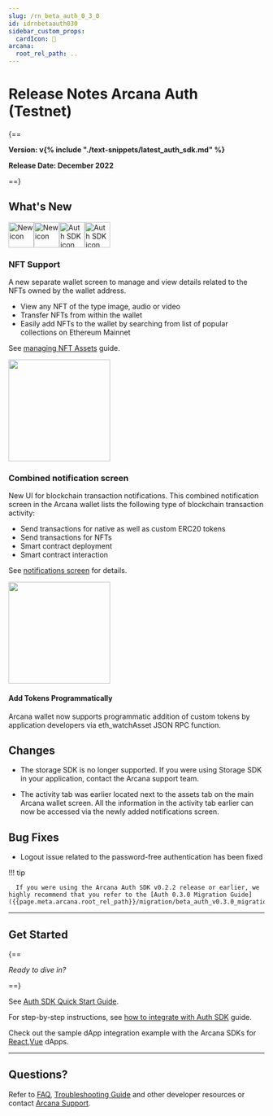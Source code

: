 ```yaml
---
slug: /rn_beta_auth_0_3_0
id: idrnbetaauth030
sidebar_custom_props:
  cardIcon: 🏁
arcana:
  root_rel_path: ..
---
```


# Release Notes Arcana Auth (Testnet)

{==

**Version: v{% include "./text-snippets/latest_auth_sdk.md" %}**

**Release Date: December 2022**

==}

## What's New 

<img src="/img/icon_new_light.png#only-light" alt="New icon" width="50" /><img src="/img/icon_new_dark.png#only-dark" alt="New icon" width="50" /><img src="/img/icons/i_an_authsdk_light.png#only-light" alt="Auth SDK icon" width="50"/><img src="/img/icons/i_an_authsdk_dark.png#only-dark" alt="Auth SDK icon" width="50" />

### NFT Support

A new separate wallet screen to manage and view details related to the NFTs owned by the wallet address.

  - View any NFT of the type image, audio or video
  - Transfer NFTs from within the wallet
  - Easily add NFTs to the wallet by searching from list of popular collections on Ethereum Mainnet
  
See [managing NFT Assets]({{page.meta.arcana.root_rel_path}}/howto/wallet_manage_nft.md) guide.

<img src="/img/an_wallet_nft_asset_thumbnail.png" width="200"/>

### Combined notification screen

New UI for blockchain transaction notifications. This combined notification screen in the Arcana wallet lists the following type of blockchain transaction activity:

  - Send transactions for native as well as custom ERC20 tokens
  - Send transactions for NFTs
  - Smart contract deployment
  - Smart contract interaction

See [notifications screen]({{page.meta.arcana.root_rel_path}}/howto/wallet_ui.md#wallet-notifications) for details.

<img src="/img/an_wallet_combined_notify.png" width="200"/>

#### Add Tokens Programmatically

Arcana wallet now supports programmatic addition of custom tokens by application developers via eth_watchAsset JSON RPC function.

## Changes

  - The storage SDK is no longer supported. If you were using Storage SDK in your application, contact the Arcana support team. 

  - The activity tab was earlier located next to the assets tab on the main Arcana wallet screen. All the information in the activity tab earlier can now be accessed via the newly added notifications screen.

## Bug Fixes

  - Logout issue related to the password-free authentication has been fixed

!!! tip

      If you were using the Arcana Auth SDK v0.2.2 release or earlier, we highly recommend that you refer to the [Auth 0.3.0 Migration Guide]({{page.meta.arcana.root_rel_path}}/migration/beta_auth_v0.3.0_migration.md).

---

## Get Started

{==

*Ready to dive in?* 

==}

See [Auth SDK Quick Start Guide]({{page.meta.arcana.root_rel_path}}/walletsdk/wallet_qs.md). 

For step-by-step instructions, see [how to integrate with Auth SDK]({{page.meta.arcana.root_rel_path}}/howto/integrate_auth/index.md) guide. 

Check out the sample dApp integration example with the Arcana SDKs for [React]({{page.meta.arcana.root_rel_path}}/howto/integrate_auth/integrate_wallet_react.md),[Vue](https://github.com/arcana-network/basic-storage-wallet-integration) dApps.

---

## Questions? 

Refer to [FAQ]({{page.meta.arcana.root_rel_path}}/faq/faq_gen.md), [Troubleshooting Guide]({{page.meta.arcana.root_rel_path}}/troubleshooting.md) and other developer resources or contact [Arcana Support]({{page.meta.arcana.root_rel_path}}/support.md).

